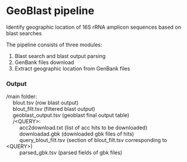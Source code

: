 # GeoBlast pipeline
Identify geographic location of 16S rRNA amplicon sequences based on blast searches

The pipeline consists of three modules:
1. Blast search and blast output parsing
2. GenBank files download 
3. Extract geographic location from GenBank files

### Output

/main folder:  
&emsp;  blout.tsv (row blast output)  
&emsp;  blout_filt.tsv (filtered blast output)  
&emsp;  geoblast_output.tsv (geoblast final output table)  
&emsp;   /\<QUERY\>:  
&emsp;  &emsp; acc2download.txt (list of acc hits to be downloaded)  
&emsp;  &emsp; downloadad.gbk (downloaded gbk files of hits)  
&emsp;  &emsp; query_blout_filt.tsv (section of blout_filt.tsv corresponding to \<QUERY\>)  
&emsp;  &emsp; parsed_gbk.tsv (parsed fields of gbk files)  



    
    

